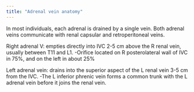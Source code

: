```yaml
---
title: "Adrenal vein anatomy"
---
```

In most individuals, each adrenal is drained by a single vein.
Both adrenal veins communicate with renal capsular and retroperitoneal veins.

Right adrenal V: empties directly into IVC 2-5 cm above the R renal vein, usually between T11 and L1.
-Orifice located on R posterolateral wall of IVC in 75%, and on the left in about 25%

Left adrenal vein: drains into the superior aspect of the L renal vein 3-5 cm from the IVC.
-The L inferior phrenic vein forms a common trunk with the L adrenal vein before it joins the renal vein.

